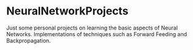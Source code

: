 # NeuralNetworkProjects
Just some personal projects on learning the basic aspects of Neural Networks. Implementations of techniques such as Forward Feeding and Backpropagation.
